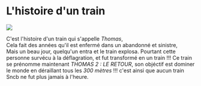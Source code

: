 <h1>L'histoire d'un train</h1>
<img src="http://www.lesjouetsmattel.fr/media/brands/intro/thomas03_hIrYvU7.png"/>

C'est l'histoire d'un train qui s'appelle <em>Thomas</em>,<br>
Cela fait des années qu'il est enfermé dans un abandonné et sinistre,<br>
Mais un beau jour, quelqu'un entra et le train explosa.
Pourtant cette personne survécu à la déflagration, 
et fut transformé en un train !!!
Ce train se prénomme maintenant <em>THOMAS 2 : LE RETOUR</em>,
son objéctif est dominer le monde en déraillant tous les *300 mètres* !!!
c'est ainsi que aucun train Sncb ne fut plus jamais à l'heure.
